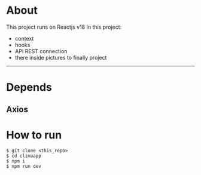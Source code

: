 # About
This project runs on Reactjs v18
In this project:
* context
* hooks
* API REST connection
* there inside pictures to finally project
---
# Depends

Axios
---

# How to run

    $ git clone <this_repo>
    $ cd climaapp
    $ npm i
    $ npm run dev
